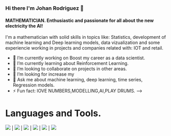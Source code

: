 ### Hi there I'm Johan Rodriguez 👋

#### __MATHEMATICIAN. Enthusiastic and passionate for all about the new electricity the AI!__
I'm a mathematician with solid skills in topics like: Statistics, development of machine learning and Deep learning models, data vizualization and some experiencie working in projects and companies related with: IOT and retail.


- 🔭 I’m currently working on Boost my career as a data scientist.
- 🌱 I’m currently learning about Reinforcement Learning.
- 👯 I’m looking to collaborate on projects in other areas.
- 🤔 I’m looking for increase my 
- 💬 Ask me about machine learning, deep learning, time series, Regression models.
- ⚡ Fun fact: lOVE NUMBERS,MODELLING,AI,PLAY DRUMS.
-->

# Languages and Tools.
<img src="https://img.shields.io/badge/-Python-brightgreen"> | <img src="https://img.shields.io/badge/-Pandas-blue"> | <img src="https://img.shields.io/badge/-Sklearn-yellow"> | <img src="https://img.shields.io/badge/-ETL-orange"> | <img src="https://img.shields.io/badge/-MySQL-lightgrey"> | <img src="https://img.shields.io/badge/-Terminal-orange">










